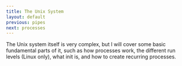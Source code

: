 ```yaml
---
title: The Unix System
layout: default
previous: pipes
next: processes
---
```


The Unix system itself is very complex, but I will cover some basic fundamental
parts of it, such as how processes work, the different run levels (Linux only),
what init is, and how to create recurring processes.
